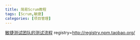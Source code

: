 ```yaml
---
title: 简易Scrum教程
tags: [Scrum,敏捷]
categories: [项目管理]
---
```

[敏捷测试团队的测试流程](https://www.cnblogs.com/testertechnology/p/10974959.html)
registry=http://registry.npm.taobao.org/